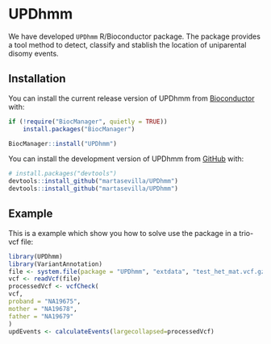 
# UPDhmm

<!-- badges: start -->
<!-- badges: end -->

We have developed `UPDhmm` R/Bioconductor package. The package provides a tool method to detect, classify and stablish the location of uniparental disomy events.

## Installation

You can install the current release version of UPDhmm from [Bioconductor](https://bioconductor.org/) with:

``` r
if (!require("BiocManager", quietly = TRUE))
    install.packages("BiocManager")

BiocManager::install("UPDhmm")
```

You can install the development version of UPDhmm from [GitHub](https://github.com/) with:

``` r
# install.packages("devtools")
devtools::install_github("martasevilla/UPDhmm")
devtools::install_github("martasevilla/UPDhmm")
```

## Example

This is a example which show you how to solve use the package in a trio-vcf file:

``` r
library(UPDhmm)
library(VariantAnnotation)
file <- system.file(package = "UPDhmm", "extdata", "test_het_mat.vcf.gz")
vcf <- readVcf(file)
processedVcf <- vcfCheck(
vcf,
proband = "NA19675",
mother = "NA19678",
father = "NA19679"
)
updEvents <- calculateEvents(largecollapsed=processedVcf)
```

